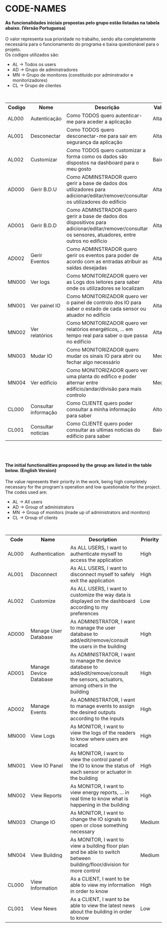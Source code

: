 # CODE-NAMES

<p><h4>
  As funcionalidades iniciais propostas pelo grupo estão listadas na tabela abaixo. (Versão Portuguesa)
</h4></p>

<p>
  O valor representa sua prioridade no trabalho, sendo alta completamente necessária para o funcionamento do programa e baixa questionável para o projeto. <br>
  Os codigos utilizados são:
  <ul>
    <li> AL -> Todos os users </li>
    <li> AD -> Grupo de adminstradores </li>
    <li> MN -> Grupo de monitores (constituido por adminstrador e monitorizadores) </li>
    <li> CL -> Grupo de clientes </li>
  </ul>
</p>

<br>

<table>
  <tr>
    <th>Codígo</th>
    <th>Nome</th>
    <th>Descrição</th>
    <th>Valor</th>
  </tr>
  <tr>
    <td>AL000</td>
    <td>Autenticação</td>
    <td>Como TODOS quero autenticar-me para aceder a aplicação</td>
    <td>Alta</td>
  </tr>

  <tr>
    <td>AL001</td>
    <td>Desconectar</td>
    <td>Como TODOS quero desconectar-me para sair em segurança da aplicação</td>
    <td>Alta</td>
  </tr>
  
  <tr>
    <td>AL002</td>
    <td>Customizar</td>
    <td>Como TODOS quero customizar a forma como os dados são dispostos na dashboard para o meu gosto </td>
    <td>Baixo</td>
  </tr>
  
  <tr>
    <td>AD000</td>
    <td>Gerir B.D.U </td>
    <td>Como ADMINSTRADOR quero gerir a base de dados dos utilizadores para 
      adicionar/editar/remover/consultar os utilizadores do edificio</td>
    <td>Alta</td>
  </tr>
  
  <tr>
    <td>AD001</td>
    <td>Gerir B.D.D </td>
    <td>Como ADMINSTRADOR quero gerir a base de dados dos dispositivos para 
      adicionar/editar/remover/consultar os sensores, atuadores, entre outros no edificio</td>
    <td>Alta</td>
    
  <tr>
    <td>AD002</td>
    <td> Gerir Eventos </td>
    <td>Como ADMINSTRADOR quero gerir os eventos para poder de acordo com as entradas atribuir as saídas desejadas</td>
    <td>Alta</td>    
  </tr>
  
  <tr>
    <td>MN000</td>
    <td> Ver logs </td>
    <td> Como MONITORIZADOR quero ver as Logs dos leitores para saber onde os utilizadores se localizam </td>
    <td>Alta</td>    
  </tr> 

  <tr>
    <td>MN001</td>
    <td> Ver painel IO </td>
    <td> Como MONITORIZADOR quero ver o painel de controlo dos IO para saber o estado de cada sensor ou atuador no edificio </td>
    <td>Alta</td>    
  </tr>  

  <tr>
    <td>MN002</td>
    <td> Ver relatórios </td>
    <td> Como MONITORIZADOR quero ver relatórios energéticos, ... em tempo real para saber o que passa no edificio </td>
    <td>Alta</td>    
  </tr>
  
  <tr>
    <td>MN003</td>
    <td> Mudar IO </td>
    <td> Como MONITORIZADOR quero mudar os sinais IO para abrir ou fechar algo necessário </td>
    <td>Medio</td>    
  </tr>    

  <tr>
    <td>MN004</td>
    <td> Ver edificio </td>
    <td> Como MONITORIZADOR quero ver uma planta do edifico e poder alternar entre edificio/andar/divisão para mais controlo </td>
    <td>Medio</td>    
  </tr>       
  
  <tr>
    <td>CL000</td>
    <td> Consultar informação </td>
    <td> Como CLIENTE quero poder consultar a minha informação para saber </td>
    <td>Alto</td>    
  </tr>     
  
  <tr>
    <td>CL001</td>
    <td> Consultar noticias </td>
    <td> Como CLIENTE quero poder consultar as ultimas noticias do edificio para saber </td>
    <td>Baixo</td>    
  </tr>   
</table>

<br>
<br>

<p><h4>
The initial functionalities proposed by the group are listed in the table below. (English Version)
</h4></p>
<p>
The value represents their priority in the work, being high completely necessary for the program's operation and low questionable for the project. <br>
The codes used are:
  <ul>
    <li>AL -> All users</li>
    <li>AD -> Group of administrators</li>
    <li>MN -> Group of monitors (made up of administrators and monitors)</li>
    <li>CL -> Group of clients</li>
  </ul>
</p>

<br>

<table>
  <tr>
    <th>Code</th>
    <th>Name</th>
    <th>Description</th>
    <th>Priority</th>
  </tr>
  <tr>
    <td>AL000</td>
    <td>Authentication</td>
    <td>As ALL USERS, I want to authenticate myself to access the application</td>
    <td>High</td>
  </tr>
  <tr>
    <td>AL001</td>
    <td>Disconnect</td>
    <td>As ALL USERS, I want to disconnect myself to safely exit the application</td>
    <td>High</td>
  </tr>
  <tr>
    <td>AL002</td>
    <td>Customize</td>
    <td>As ALL USERS, I want to customize the way data is displayed on the dashboard according to my preferences</td>
    <td>Low</td>
  </tr>
  <tr>
    <td>AD000</td>
    <td>Manage User Database</td>
    <td>As ADMINISTRATOR, I want to manage the user database to add/edit/remove/consult the users in the building</td>
    <td>High</td>
  </tr>
  <tr>
    <td>AD001</td>
    <td>Manage Device Database</td>
    <td>As ADMINISTRATOR, I want to manage the device database to add/edit/remove/consult the sensors, actuators, among others in the building</td>
    <td>High</td>
  </tr>
  <tr>
    <td>AD002</td>
    <td>Manage Events</td>
    <td>As ADMINISTRATOR, I want to manage events to assign the desired outputs according to the inputs</td>
    <td>High</td>    
  </tr>
  <tr>
    <td>MN000</td>
    <td>View Logs</td>
    <td>As MONITOR, I want to view the logs of the readers to know where users are located</td>
    <td>High</td>    
  </tr> 
  <tr>
    <td>MN001</td>
    <td>View IO Panel</td>
    <td>As MONITOR, I want to view the control panel of the IO to know the status of each sensor or actuator in the building</td>
    <td>High</td>    
  </tr>  
  <tr>
    <td>MN002</td>
    <td>View Reports</td>
    <td>As MONITOR, I want to view energy reports, ... in real time to know what is happening in the building</td>
    <td>High</td>    
  </tr>
  <tr>
    <td>MN003</td>
    <td>Change IO</td>
    <td>As MONITOR, I want to change the IO signals to open or close something necessary</td>
    <td>Medium</td>    
  </tr>    
  <tr>
    <td>MN004</td>
    <td>View Building</td>
    <td>As MONITOR, I want to view a building floor plan and be able to switch between building/floor/division for more control</td>
    <td>Medium</td>    
  </tr>       
  <tr>
    <td>CL000</td>
    <td>View Information</td>
    <td>As a CLIENT, I want to be able to view my information in order to know</td>
    <td>High</td>    
  </tr>     
  <tr>
    <td>CL001</td>
    <td>View News</td>
    <td>As a CLIENT, I want to be able to view the latest news about the building in order to know</td>
    <td>Low</td>    
  </tr>   
</table>
